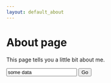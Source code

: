```yaml
---
layout: default_about
---
```


# About page

This page tells you a little bit about me.

<form>
 <input type="text" name="in" value="some data" />
 <button type="submit">Go</button>
</form>

